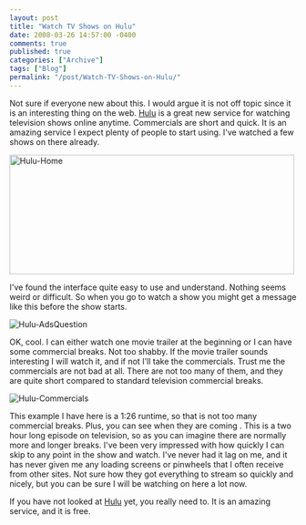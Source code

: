 ```yaml
---
layout: post
title: "Watch TV Shows on Hulu"
date: 2008-03-26 14:57:00 -0400
comments: true
published: true
categories: ["Archive"]
tags: ["Blog"]
permalink: "/post/Watch-TV-Shows-on-Hulu/"
---
```

<!-- more -->



<p>Not sure if everyone new about this. I would argue it is not off topic since it is an interesting thing on the web. <a href="http://www.hulu.com/" target="_blank">Hulu</a> is a great new service for watching television shows online anytime. Commercials are short and quick. It is an amazing service I expect plenty of people to start using. I've watched a few shows on there already.</p>
<p><a href="http://www.hulu.com/" target="_blank"><img src="http://static.flickr.com/3028/2363228235_61f84d79ea.jpg" border="0" alt="Hulu-Home" width="500" height="210" /></a></p>
<p>I've found the interface quite easy to use and understand. Nothing seems weird or difficult. So when you go to watch a show you might get a message like this before the show starts.</p>
<p><img src="http://static.flickr.com/3189/2364059714_f53a8e2fa7.jpg" border="0" alt="Hulu-AdsQuestion" /></p>
<p>OK, cool. I can either watch one movie trailer at the beginning or I can have some commercial breaks. Not too shabby. If the movie trailer sounds interesting I will watch it, and if not I'll take the commercials. Trust me the commercials are not bad at all. There are not too many of them, and they are quite short compared to standard television commercial breaks.</p>
<p><img src="http://static.flickr.com/2392/2363228641_79a2dc3d27.jpg" border="0" alt="Hulu-Commercials" /></p>
<p>This example I have here is a 1:26 runtime, so that is not too many commercial breaks. Plus, you can see when they are coming . This is a two hour long episode on television, so as you can imagine there are normally more and longer breaks. I've been very impressed with how quickly I can skip to any point in the show and watch. I've never had it lag on me, and it has never given me any loading screens or pinwheels that I often receive from other sites. Not sure how they got everything to stream so quickly and nicely, but you can be sure I will be watching on here a lot now.</p>
<p>If you have not looked at <a href="http://www.hulu.com/" target="_blank">Hulu</a> yet, you really need to. It is an amazing service, and it is free.</p>
